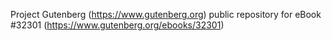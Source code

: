 Project Gutenberg (https://www.gutenberg.org) public repository for eBook #32301 (https://www.gutenberg.org/ebooks/32301)
